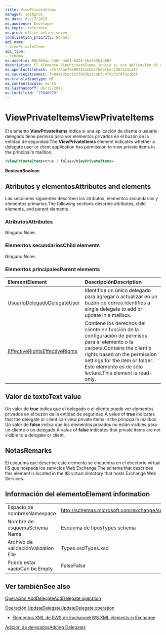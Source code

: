 ```yaml
---
title: ViewPrivateItems
manager: sethgros
ms.date: 09/17/2015
ms.audience: Developer
ms.topic: reference
ms.prod: office-online-server
localization_priority: Normal
api_name:
- ViewPrivateItems
api_type:
- schema
ms.assetid: 80b949ac-440c-4a01-b428-ebafb5b1b802
description: El elemento ViewPrivateItems indica si una aplicación de cliente o usuario delegado tiene permiso para ver elementos privados en el buzón de la entidad de seguridad.
ms.openlocfilehash: c35f24ae79e907424cb5cfb0efeec2307334ca12
ms.sourcegitcommit: 34041125dc8c5f993b21cebfc4f8b72f0fd2cb6f
ms.translationtype: MT
ms.contentlocale: es-ES
ms.lasthandoff: 06/11/2018
ms.locfileid: "19840970"
---
```

# <a name="viewprivateitems"></a><span data-ttu-id="6f114-103">ViewPrivateItems</span><span class="sxs-lookup"><span data-stu-id="6f114-103">ViewPrivateItems</span></span>

<span data-ttu-id="6f114-104">El elemento **ViewPrivateItems** indica si una aplicación de cliente o usuario delegado tiene permiso para ver elementos privados en el buzón de la entidad de seguridad.</span><span class="sxs-lookup"><span data-stu-id="6f114-104">The **ViewPrivateItems** element indicates whether a delegate user or client application has permission to view private items in the principal's mailbox.</span></span> 
  
```XML
<ViewPrivateItems>true | false</ViewPrivateItems>
```

 <span data-ttu-id="6f114-105">**Boolean**</span><span class="sxs-lookup"><span data-stu-id="6f114-105">**Boolean**</span></span>
## <a name="attributes-and-elements"></a><span data-ttu-id="6f114-106">Atributos y elementos</span><span class="sxs-lookup"><span data-stu-id="6f114-106">Attributes and elements</span></span>

<span data-ttu-id="6f114-107">Las secciones siguientes describen los atributos, elementos secundarios y elementos primarios.</span><span class="sxs-lookup"><span data-stu-id="6f114-107">The following sections describe attributes, child elements, and parent elements.</span></span>
  
### <a name="attributes"></a><span data-ttu-id="6f114-108">Atributos</span><span class="sxs-lookup"><span data-stu-id="6f114-108">Attributes</span></span>

<span data-ttu-id="6f114-109">Ninguno.</span><span class="sxs-lookup"><span data-stu-id="6f114-109">None.</span></span>
  
### <a name="child-elements"></a><span data-ttu-id="6f114-110">Elementos secundarios</span><span class="sxs-lookup"><span data-stu-id="6f114-110">Child elements</span></span>

<span data-ttu-id="6f114-111">Ninguno.</span><span class="sxs-lookup"><span data-stu-id="6f114-111">None.</span></span>
  
### <a name="parent-elements"></a><span data-ttu-id="6f114-112">Elementos principales</span><span class="sxs-lookup"><span data-stu-id="6f114-112">Parent elements</span></span>

|<span data-ttu-id="6f114-113">**Element**</span><span class="sxs-lookup"><span data-stu-id="6f114-113">**Element**</span></span>|<span data-ttu-id="6f114-114">**Descripción**</span><span class="sxs-lookup"><span data-stu-id="6f114-114">**Description**</span></span>|
|:-----|:-----|
|[<span data-ttu-id="6f114-115">UsuarioDelegado</span><span class="sxs-lookup"><span data-stu-id="6f114-115">DelegateUser</span></span>](delegateuser.md) <br/> |<span data-ttu-id="6f114-116">Identifica un único delegado para agregar o actualizar en un buzón de correo.</span><span class="sxs-lookup"><span data-stu-id="6f114-116">Identifies a single delegate to add or update in a mailbox.</span></span>  <br/> |
|[<span data-ttu-id="6f114-117">EffectiveRights</span><span class="sxs-lookup"><span data-stu-id="6f114-117">EffectiveRights</span></span>](effectiverights.md) <br/> |<span data-ttu-id="6f114-118">Contiene los derechos del cliente en función de la configuración de permisos para el elemento o la carpeta.</span><span class="sxs-lookup"><span data-stu-id="6f114-118">Contains the client's rights based on the permission settings for the item or folder.</span></span> <span data-ttu-id="6f114-119">Este elemento es de sólo lectura.</span><span class="sxs-lookup"><span data-stu-id="6f114-119">This element is read-only.</span></span>  <br/> |
   
## <a name="text-value"></a><span data-ttu-id="6f114-120">Valor de texto</span><span class="sxs-lookup"><span data-stu-id="6f114-120">Text value</span></span>

<span data-ttu-id="6f114-121">Un valor de **true** indica que el delegado o el cliente puede ver elementos privados en el buzón de la entidad de seguridad.</span><span class="sxs-lookup"><span data-stu-id="6f114-121">A value of **true** indicates that the delegate or client can view private items in the principal's mailbox.</span></span> <span data-ttu-id="6f114-122">Un valor de **false** indica que los elementos privados no están visibles para un cliente o un delegado.</span><span class="sxs-lookup"><span data-stu-id="6f114-122">A value of **false** indicates that private items are not visible to a delegate or client.</span></span> 
  
## <a name="remarks"></a><span data-ttu-id="6f114-123">Notas</span><span class="sxs-lookup"><span data-stu-id="6f114-123">Remarks</span></span>

<span data-ttu-id="6f114-124">El esquema que describe este elemento se encuentra en el directorio virtual IIS que hospeda los servicios Web Exchange.</span><span class="sxs-lookup"><span data-stu-id="6f114-124">The schema that describes this element is located in the IIS virtual directory that hosts Exchange Web Services.</span></span>
  
## <a name="element-information"></a><span data-ttu-id="6f114-125">Información del elemento</span><span class="sxs-lookup"><span data-stu-id="6f114-125">Element information</span></span>

|||
|:-----|:-----|
|<span data-ttu-id="6f114-126">Espacio de nombres</span><span class="sxs-lookup"><span data-stu-id="6f114-126">Namespace</span></span>  <br/> |http://schemas.microsoft.com/exchange/services/2006/types  <br/> |
|<span data-ttu-id="6f114-127">Nombre de esquema</span><span class="sxs-lookup"><span data-stu-id="6f114-127">Schema Name</span></span>  <br/> |<span data-ttu-id="6f114-128">Esquema de tipos</span><span class="sxs-lookup"><span data-stu-id="6f114-128">Types schema</span></span>  <br/> |
|<span data-ttu-id="6f114-129">Archivo de validación</span><span class="sxs-lookup"><span data-stu-id="6f114-129">Validation File</span></span>  <br/> |<span data-ttu-id="6f114-130">Types.xsd</span><span class="sxs-lookup"><span data-stu-id="6f114-130">Types.xsd</span></span>  <br/> |
|<span data-ttu-id="6f114-131">Puede estar vacío</span><span class="sxs-lookup"><span data-stu-id="6f114-131">Can be Empty</span></span>  <br/> |<span data-ttu-id="6f114-132">False</span><span class="sxs-lookup"><span data-stu-id="6f114-132">False</span></span>  <br/> |
   
## <a name="see-also"></a><span data-ttu-id="6f114-133">Ver también</span><span class="sxs-lookup"><span data-stu-id="6f114-133">See also</span></span>



[<span data-ttu-id="6f114-134">Operación AddDelegate</span><span class="sxs-lookup"><span data-stu-id="6f114-134">AddDelegate operation</span></span>](adddelegate-operation.md)
  
[<span data-ttu-id="6f114-135">Operación UpdateDelegate</span><span class="sxs-lookup"><span data-stu-id="6f114-135">UpdateDelegate operation</span></span>](updatedelegate-operation.md)


- [<span data-ttu-id="6f114-136">Elementos XML de EWS de Exchange</span><span class="sxs-lookup"><span data-stu-id="6f114-136">EWS XML elements in Exchange</span></span>](ews-xml-elements-in-exchange.md)


[<span data-ttu-id="6f114-137">Adición de delegados</span><span class="sxs-lookup"><span data-stu-id="6f114-137">Adding Delegates</span></span>](http://msdn.microsoft.com/library/3a744150-66a3-4a13-9433-793603ba5038%28Office.15%29.aspx)

